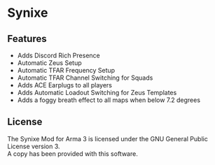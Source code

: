# Synixe

## Features
* Adds Discord Rich Presence
* Automatic Zeus Setup
* Automatic TFAR Frequency Setup
* Automatic TFAR Channel Switching for Squads
* Adds ACE Earplugs to all players
* Adds Automatic Loadout Switching for Zeus Templates
* Adds a foggy breath effect to all maps when below 7.2 degrees

## License
The Synixe Mod for Arma 3 is licensed under the GNU General Public License version 3.  
A copy has been provided with this software.
